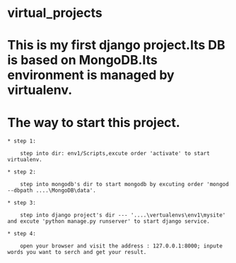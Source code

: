 # virtual_projects

# This is my first django project.Its DB is based on MongoDB.Its environment is managed by virtualenv.

# The way to start this project.

	* step 1:

		step into dir: env1/Scripts,excute order 'activate' to start virtualenv.

	* step 2:

		step into mongodb's dir to start mongodb by excuting order 'mongod --dbpath ....\MongoDB\data'.

	* step 3:

		step into django project's dir --- '....\vertualenvs\env1\mysite' and excute 'python manage.py runserver' to start django service.

	* step 4: 

		open your browser and visit the address : 127.0.0.1:8000; inpute words you want to serch and get your result.

